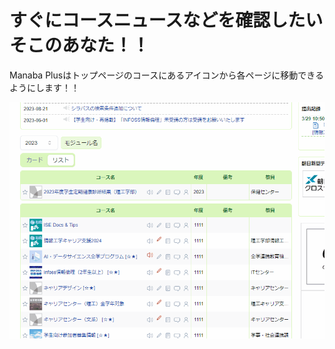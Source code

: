 # すぐにコースニュースなどを確認したいそこのあなた！！

Manaba Plusはトップページのコースにあるアイコンから各ページに移動できるようにします！！

![](./course-status.gif)
